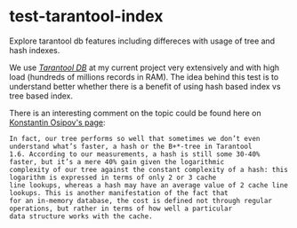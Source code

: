 # test-tarantool-index
Explore tarantool db features including differeces with usage of tree and hash indexes.

We use [*Tarantool DB*](https://www.tarantool.io/) at my current project very extensively and with high load (hundreds of millions records in RAM).
The idea behind this test is to understand better whether there is a benefit of using hash based index vs tree based index.

There is an interesting comment on the topic could be found here on [Konstantin Osipov's page](http://kostja.github.io/misc/2017/02/23/tarantool-data-structures.html):
```
In fact, our tree performs so well that sometimes we don’t even understand what’s faster, a hash or the B+*-tree in Tarantool
1.6. According to our measurements, a hash is still some 30-40% faster, but it’s a mere 40% gain given the logarithmic
complexity of our tree against the constant complexity of a hash: this logarithm is expressed in terms of only 2 or 3 cache
line lookups, whereas a hash may have an average value of 2 cache line lookups. This is another manifestation of the fact that
for an in-memory database, the cost is defined not through regular operations, but rather in terms of how well a particular
data structure works with the cache.
```
